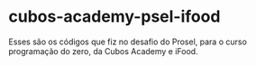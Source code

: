 # cubos-academy-psel-ifood

Esses são os códigos que fiz no desafio do Prosel, para o curso programação do zero, da Cubos Academy e iFood.
